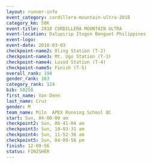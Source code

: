 ```yaml
---
layout: runner-info 
event_category: cordillera-mountain-ultra-2018 
category_km: 50K 
event-title: 2018 CORDILLERA MOUNTAIN ULTRA 
event-location: Dalupirip Itogon Benguet Philippines 
event-logo: 
event-date: 2018-03-03 
checkpoint-name2: Oling Station (T-2) 
checkpoint-name3: Mt. Ugo Station (T-3) 
checkpoint-name4: Lusod Station (T-4) 
checkpoint-name5: Finish (T-5) 
overall_rank: 194
gender_rank: 163
category_rank: 124
bib: 50258
first_name: Van Denn
last_name: Cruz
gender: M
team_name: Milo  APEX Running School QC
start: Sun, 04-00-00 am
checkpoint2: Sun, 06-41-04 am
checkpoint3: Sun, 10-03-31 am
checkpoint4: Sun, 11-52-36 am
checkpoint5: Sun, 04-09-56 pm
finish: 12-09-56
status: FINISHER
---
```

